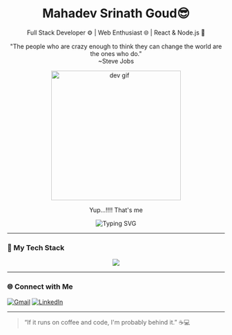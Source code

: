 
<h1 align="center">Mahadev Srinath Goud😎</h1>
<p align="center">
  Full Stack Developer ⚙️ | Web Enthusiast 🌐 | React & Node.js 🚀
</p>
<p align="center">
  "The people who are crazy enough to think they can change the world are the ones who do."<br>
   ~Steve Jobs
</p>


<p align="center">
  <img src="https://media.giphy.com/media/f3iwJFOVOwuy7K6FFw/giphy.gif" width="300" alt="dev gif" />
</p>

</p>
<p align="center">
 Yup...!!!! That's me
</p>
 <p align="center">
  <img src="https://readme-typing-svg.herokuapp.com?font=Fira+Code&pause=500&color=9F79EE&center=true&vCenter=true&width=500&lines=Tech+Enthusiast+💡;Full+Stack+Developer+⚙️;Always+Building+Cool+Things+💻;Designing+Smarter+Systems+🧠;From+Idea+to+Execution+✨" alt="Typing SVG" />



---


### 🔧 My Tech Stack

<p align="center">
  <img src="https://skillicons.dev/icons?i=nextjs,nestjs,react,ts,java,python,nodejs,js,mysql,mongodb,html,css,git,vscode" />
</p>



---

### 🌐 Connect with Me

<p >
   <a href="mailto:mahadevsrinathgoud68@gmail.com"><img src="https://img.shields.io/badge/Gmail-D14836?style=for-the-badge&logo=gmail&logoColor=white" alt="Gmail"/></a>
  <a href="https://www.linkedin.com/in/srinath68/"><img src="https://img.shields.io/badge/LinkedIn-0077B5?style=for-the-badge&logo=linkedin&logoColor=white" alt="LinkedIn"/></a>
</p>




---


> “If it runs on coffee and code, I'm probably behind it.” ☕💻<br>




<!--
**mahadevsrinathgoud/mahadevsrinathgoud** is a ✨ _special_ ✨ repository because its `README.md` (this file) appears on your GitHub profile.

Here are some ideas to get you started:

Hey there! I'm that dev who's building dashboards at 2AM, I'm a developer who believes in **building with purpose and creativity**.

Hey there! I'm that dev who's building dashboards at 2AM, I'm a developer who believes in **building with purpose and creativity**.

- 🔭 I’m currently working on ...
- 🌱 I’m currently learning ...
- 👯 I’m looking to collaborate on ...
- 🤔 I’m looking for help with ...
- 💬 Ask me about ...
- 📫 How to reach me: ...
- 😄 Pronouns: ...
- ⚡ Fun fact: ...
-->
